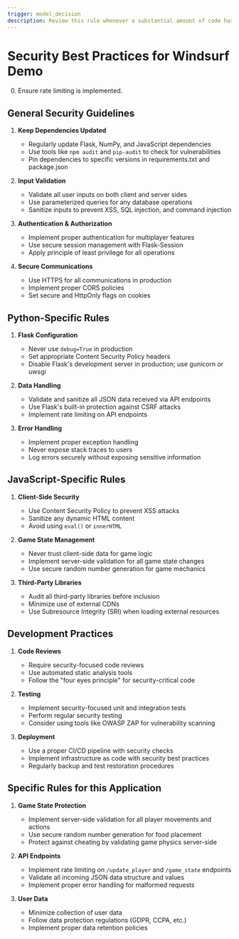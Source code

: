 ```yaml
---
trigger: model_decision
description: Review this rule whenever a substantial amount of code has been edited or created
---
```


# Security Best Practices for Windsurf Demo

0. Ensure rate limiting is implemented.

## General Security Guidelines

1. **Keep Dependencies Updated**
   - Regularly update Flask, NumPy, and JavaScript dependencies
   - Use tools like `npm audit` and `pip-audit` to check for vulnerabilities
   - Pin dependencies to specific versions in requirements.txt and package.json

2. **Input Validation**
   - Validate all user inputs on both client and server sides
   - Use parameterized queries for any database operations
   - Sanitize inputs to prevent XSS, SQL injection, and command injection

3. **Authentication & Authorization**
   - Implement proper authentication for multiplayer features
   - Use secure session management with Flask-Session
   - Apply principle of least privilege for all operations

4. **Secure Communications**
   - Use HTTPS for all communications in production
   - Implement proper CORS policies
   - Set secure and HttpOnly flags on cookies

## Python-Specific Rules

1. **Flask Configuration**
   - Never use `debug=True` in production
   - Set appropriate Content Security Policy headers
   - Disable Flask's development server in production; use gunicorn or uwsgi

2. **Data Handling**
   - Validate and sanitize all JSON data received via API endpoints
   - Use Flask's built-in protection against CSRF attacks
   - Implement rate limiting on API endpoints

3. **Error Handling**
   - Implement proper exception handling
   - Never expose stack traces to users
   - Log errors securely without exposing sensitive information

## JavaScript-Specific Rules

1. **Client-Side Security**
   - Use Content Security Policy to prevent XSS attacks
   - Sanitize any dynamic HTML content
   - Avoid using `eval()` or `innerHTML`

2. **Game State Management**
   - Never trust client-side data for game logic
   - Implement server-side validation for all game state changes
   - Use secure random number generation for game mechanics

3. **Third-Party Libraries**
   - Audit all third-party libraries before inclusion
   - Minimize use of external CDNs
   - Use Subresource Integrity (SRI) when loading external resources

## Development Practices

1. **Code Reviews**
   - Require security-focused code reviews
   - Use automated static analysis tools
   - Follow the "four eyes principle" for security-critical code

2. **Testing**
   - Implement security-focused unit and integration tests
   - Perform regular security testing
   - Consider using tools like OWASP ZAP for vulnerability scanning

3. **Deployment**
   - Use a proper CI/CD pipeline with security checks
   - Implement infrastructure as code with security best practices
   - Regularly backup and test restoration procedures

## Specific Rules for this Application

1. **Game State Protection**
   - Implement server-side validation for all player movements and actions
   - Use secure random number generation for food placement
   - Protect against cheating by validating game physics server-side

2. **API Endpoints**
   - Implement rate limiting on `/update_player` and `/game_state` endpoints
   - Validate all incoming JSON data structure and values
   - Implement proper error handling for malformed requests

3. **User Data**
   - Minimize collection of user data
   - Follow data protection regulations (GDPR, CCPA, etc.)
   - Implement proper data retention policies